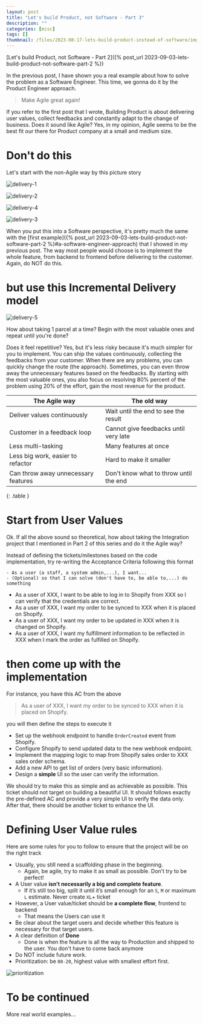 ```yaml
---
layout: post
title: "Let's build Product, not Software - Part 3"
description: ""
categories: [misc]
tags: []
thumbnail: /files/2023-08-17-lets-build-product-instead-of-software/img1.png
---
```


[Let's build Product, not Software - Part 2]({% post_url 2023-09-03-lets-build-product-not-software-part-2 %})

In the previous post, I have shown you a real example about how to solve the problem as a
Software Engineer. This time, we gonna do it by the Product Engineer approach.

> Make Agile great again!

If you refer to the first post that I wrote, Building Product is about delivering user values,
collect feedbacks and constantly adapt to the change of business. Does it sound like Agile?
Yes, in my opinion, Agile seems to be the best fit our there for Product company at a small
and medium size.

# Don't do this

Let's start with the non-Agile way by this picture story

![delivery-1](/files/2023-08-17-lets-build-product-instead-of-software/delivery-1.png)

![delivery-2](/files/2023-08-17-lets-build-product-instead-of-software/delivery-2.png)

![delivery-4](/files/2023-08-17-lets-build-product-instead-of-software/delivery-4.png)

![delivery-3](/files/2023-08-17-lets-build-product-instead-of-software/delivery-3.png)

When you put this into a Software perspective, it's pretty much the same with the
[first example]({% post_url 2023-09-03-lets-build-product-not-software-part-2 %}#a-software-engineer-approach)
that I showed in my previous post. The way most people would choose is to implement the whole
feature, from backend to frontend before delivering to the customer. Again, do NOT do this.

<!-- more -->

# but use this Incremental Delivery model

![delivery-5](/files/2023-08-17-lets-build-product-instead-of-software/delivery-5.png)

How about taking 1 parcel at a time? Begin with the most valuable ones and repeat until you're done?

Does it feel repetitive? Yes, but it's less risky because it's much simpler for you to implement.
You can ship the values continuously, collecting the feedbacks from your customer. When there are
any problems, you can quickly change the route (the approach). Sometimes, you can even throw away
the unnecessary features based on the feedbacks. By starting with the most valuable ones, you also
focus on resolving 80% percent of the problem using 20% of the effort, gain the most revenue for
the product.

The Agile way                       | The old way
------------------------------------|---------------------------------------
Deliver values continuously         | Wait until the end to see the result
Customer in a feedback loop         | Cannot give feedbacks until very late
Less multi-tasking                  | Many features at once
Less big work, easier to refactor   | Hard to make it smaller
Can throw away unnecessary features | Don't know what to throw until the end
{: .table }

# Start from User Values

Ok. If all the above sound so theoretical, how about taking the Integration project that I
mentioned in Part 2 of this series and do it the Agile way?

Instead of defining the tickets/milestones based on the code implementation, try re-writing the
Acceptance Criteria following this format

```
- As a user (a staff, a system admin,...), I want...
- (Optional) so that I can solve (don't have to, be able to,...) do something
```

- As a user of XXX, I want to be able to log in to Shopify from XXX so I can verify
that the credentials are correct.
- As a user of XXX, I want my order to be synced to XXX when it is placed on Shopify.
- As a user of XXX, I want my order to be updated in XXX when it is changed on Shopify.
- As a user of XXX, I want my fulfillment information to be reflected in XXX when I mark the order
as fulfilled on Shopify.

# then come up with the implementation

For instance, you have this AC from the above

> As a user of XXX, I want my order to be synced to XXX when it is placed on Shopify.

you will then define the steps to execute it
- Set up the webhook endpoint to handle `OrderCreated` event from Shopify.
- Configure Shopify to send updated data to the new webhook endpoint.
- Implement the mapping logic to map from Shopify sales order to XXX sales order schema.
- Add a new API to get list of orders (very basic information).
- Design a **simple** UI so the user can verify the information.

We should try to make this as simple and as achievable as possible. This ticket should not target
on building a beautiful UI. It should follows exactly the pre-defined AC and provide a very simple
UI to verify the data only. After that, there should be another ticket to enhance the UI.

# Defining User Value rules

Here are some rules for you to follow to ensure that the project will be on the right track

- Usually, you still need a scaffolding phase in the beginning.
  - Again, be agile, try to make it as small as possible. Don’t try to be perfect!
- A User value **isn’t necessarily a big and complete feature**.
  - If it’s still too big, split it until it’s small enough for an `S`, `M` or maximum `L` estimate.
  Never create `XL`+ ticket
- However, a User value/ticket should be **a complete flow**, frontend to backend
  - That means the Users can use it
- Be clear about the target users and decide whether this feature is necessary for that target users.
- A clear definition of **Done**
  - Done is when the feature is all the way to Production and shipped to the user. You don't have to
  come back anymore
- Do NOT include future work.
- Prioritization: be `80-20`, highest value with smallest effort first.

![prioritization](/files/2023-08-17-lets-build-product-instead-of-software/prioritization.png)

# To be continued

More real world examples...